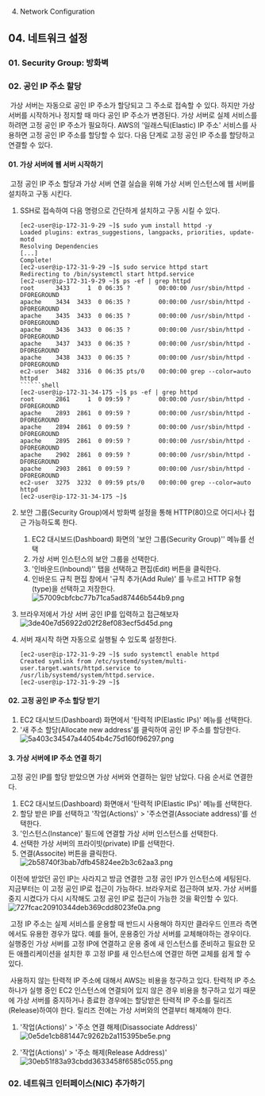 04. Network Configuration

## 04\. 네트워크 설정

### 01\. Security Group: 방화벽


### 02\. 공인 IP 주소 할당

​ 가상 서버는 자동으로 공인 IP 주소가 할당되고 그 주소로 접속할 수 있다. 하지만 가상 서버를 시작하거나 정지할 때 마다 공인 IP 주소가 변경된다. 가상 서버로 실제 서비스를 하려면 고정 공인 IP 주소가 필요하다. AWS의 '일래스틱(Elastic) IP 주소' 서비스를 사용하면 고정 공인 IP 주소를 할당할 수 있다. 다음 단계로 고정 공인 IP 주소를 할당하고 연결할 수 있다.

#### 01\. 가상 서버에 웹 서버 시작하기

​ 고정 공인 IP 주소 할당과 가상 서버 연결 실습을 위해 가상 서버 인스턴스에 웹 서버를 설치하고 구동 시킨다.

1.  SSH로 접속하여 다음 명령으로 간단하게 설치하고 구동 시킬 수 있다.
    
    ```shell
    [ec2-user@ip-172-31-9-29 ~]$ sudo yum install httpd -y
    Loaded plugins: extras_suggestions, langpacks, priorities, update-motd
    Resolving Dependencies
    [...]
    Complete!
    [ec2-user@ip-172-31-9-29 ~]$ sudo service httpd start
    Redirecting to /bin/systemctl start httpd.service
    [ec2-user@ip-172-31-9-29 ~]$ ps -ef | grep httpd
    root      3433     1  0 06:35 ?        00:00:00 /usr/sbin/httpd -DFOREGROUND
    apache    3434  3433  0 06:35 ?        00:00:00 /usr/sbin/httpd -DFOREGROUND
    apache    3435  3433  0 06:35 ?        00:00:00 /usr/sbin/httpd -DFOREGROUND
    apache    3436  3433  0 06:35 ?        00:00:00 /usr/sbin/httpd -DFOREGROUND
    apache    3437  3433  0 06:35 ?        00:00:00 /usr/sbin/httpd -DFOREGROUND
    apache    3438  3433  0 06:35 ?        00:00:00 /usr/sbin/httpd -DFOREGROUND
    ec2-user  3482  3316  0 06:35 pts/0    00:00:00 grep --color=auto httpd
    ``````shell
    [ec2-user@ip-172-31-34-175 ~]$ ps -ef | grep httpd
    root      2861     1  0 09:59 ?        00:00:00 /usr/sbin/httpd -DFOREGROUND
    apache    2893  2861  0 09:59 ?        00:00:00 /usr/sbin/httpd -DFOREGROUND
    apache    2894  2861  0 09:59 ?        00:00:00 /usr/sbin/httpd -DFOREGROUND
    apache    2895  2861  0 09:59 ?        00:00:00 /usr/sbin/httpd -DFOREGROUND
    apache    2902  2861  0 09:59 ?        00:00:00 /usr/sbin/httpd -DFOREGROUND
    apache    2903  2861  0 09:59 ?        00:00:00 /usr/sbin/httpd -DFOREGROUND
    ec2-user  3275  3232  0 09:59 pts/0    00:00:00 grep --color=auto httpd
    [ec2-user@ip-172-31-34-175 ~]$
    ```
2.  보안 그룹(Security Group)에서 방화벽 설정을 통해 HTTP(80)으로 어디서나 접근 가능하도록 한다.
    
    1.  EC2 대시보드(Dashboard) 화면의 '보안 그룹(Security Group)'' 메뉴를 선택
    2.  가상 서버 인스턴스의 보안 그룹을 선택한다.
    3.  '인바운드(Inbound)'' 탭을 선택하고 편집(Edit) 버튼을 클릭한다.
    4.  인바운드 규칙 편집 창에서 '규칙 추가(Add Rule)' 를 누르고 HTTP 유형(type)을 선택하고 저장한다.
        ![57009cbfcbc77b71ca5ad87446b544b9.png](../../_resources/34fc4d2c34f24f6f96ecf104c3f36688.png)
		
3.  브라우저에서 가상 서버 공인 IP를 입력하고 접근해보자
    ![3de40e7d56922d02f28ef083ecf5d45d.png](../../_resources/6e80962f8a9148aea6fd34733e9b0140.png)
    
4.  서버 재시작 하면 자동으로 실행될 수 있도록 설정한다.
    
    ```shell
    [ec2-user@ip-172-31-9-29 ~]$ sudo systemctl enable httpd
    Created symlink from /etc/systemd/system/multi-user.target.wants/httpd.service to
    /usr/lib/systemd/system/httpd.service.
    [ec2-user@ip-172-31-9-29 ~]$
    ```

#### 02\. 고정 공인 IP 주소 할당 받기

1.  EC2 대시보드(Dashboard) 화면에서 '탄력적 IP(Elastic IPs)' 메뉴를 선택한다.
2.  '새 주소 할당(Allocate new address'를 클릭하여 공인 IP 주소를 할당한다.
    ![5a403c34547a44054b4c75d160f96297.png](../../_resources/7b13fac6b1f14f42b7f82c56a2bd6d86.png)

#### 3\. 가상 서버에 IP 주소 연결 하기

​ 고정 공인 IP를 할당 받았으면 가상 서버와 연결하는 일만 남았다. 다음 순서로 연결한다.

1.  EC2 대시보드(Dashboard) 화면애서 '탄력적 IP(Elastic IPs)' 메뉴를 선택한다.
2.  할당 받은 IP를 선택하고 '작업(Actions)' > '주소연결(Associate address)'를 선택한다.
3.  '인스턴스(Instance)' 필드에 연결할 가상 서버 인스턴스를 선택한다.
4.  선택한 가상 서버의 프라이빗(private) IP를 선택한다.
5.  연결(Associte) 버튼을 클릭한다.
    ![2b58740f3bab7dfb45824ee2b3c62aa3.png](../../_resources/d1a967665a8b4f4d8245225b6c9c6291.png)

​ 이전에 받았던 공인 IP는 사라지고 방금 연결한 고정 공인 IP가 인스턴스에 세팅된다. 지금부터는 이 고정 공인 IP로 접근이 가능하다. 브라우저로 접근하여 보자. 가상 서버를 중지 시켰다가 다시 시작해도 고정 공인 IP로 접근이 가능한 것을 확인할 수 있다.
![727fcac20910344deb369cdd8023fe0a.png](../../_resources/261001c73edb4cff82f0e47919b0f749.png)

​ 고정 IP 주소는 실제 서비스를 운용할 때 반드시 사용해야 하지만 클라우드 인프라 측면에서도 유용한 경우가 많다. 예를 들어, 운용중인 가상 서버를 교체해야하는 경우이다. 실행중인 가상 서버를 고정 IP에 연결하고 운용 중에 새 인스턴스를 준비하고 필요한 모든 애플리케이션을 설치한 후 고정 IP를 새 인스턴스에 연결만 하면 교체를 쉽게 할 수 있다.

​ 사용하지 않는 탄력적 IP 주소에 대해서 AWS는 비용을 청구하고 있다. 탄력적 IP 주소 하나가 실행 중인 EC2 인스턴스에 연결되어 있지 않은 경우 비용을 청구하고 있기 때문에 가상 서버를 중지하거나 종료한 경우에는 할당받은 탄력적 IP 주소를 릴리즈(Release)하여야 한다. 릴리즈 전에는 가상 서버와의 연결부터 해제해야 한다.

1.  '작업(Actions)' > '주소 연결 해제(Disassociate Address)'
    ![0e5de1cb881447c9262b2a115395be5e.png](../../_resources/c8a8b78b9926460c812ae87d392d30b1.png)
    
2.  '작업(Actions)' > '주소 해제(Release Address)'
    ![30eb51f83a93cbdd3633458f6585c055.png](../../_resources/e1160fec62684590a2414b57e48a183b.png)
    

### 02\. 네트워크 인터페이스(NIC) 추가하기